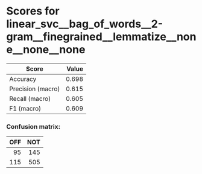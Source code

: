 # Scores for linear_svc__bag_of_words__2-gram__finegrained__lemmatize__none__none__none
|      Score      |Value|
|-----------------|----:|
|Accuracy         |0.698|
|Precision (macro)|0.615|
|Recall (macro)   |0.605|
|F1 (macro)       |0.609|

### Confusion matrix:
|OFF|NOT|
|--:|--:|
| 95|145|
|115|505|
